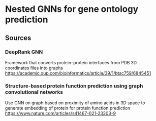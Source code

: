 # Nested GNNs for gene ontology prediction

## Sources

### DeepRank GNN
Framework that converts protein–protein interfaces from PDB 3D coordinates files into graphs
https://academic.oup.com/bioinformatics/article/39/1/btac759/6845451

### Structure-based protein function prediction using graph convolutional networks
Use GNN on graph based on proximity of amino acids in 3D space to generate embedding of protein for protein function prediction
https://www.nature.com/articles/s41467-021-23303-9


